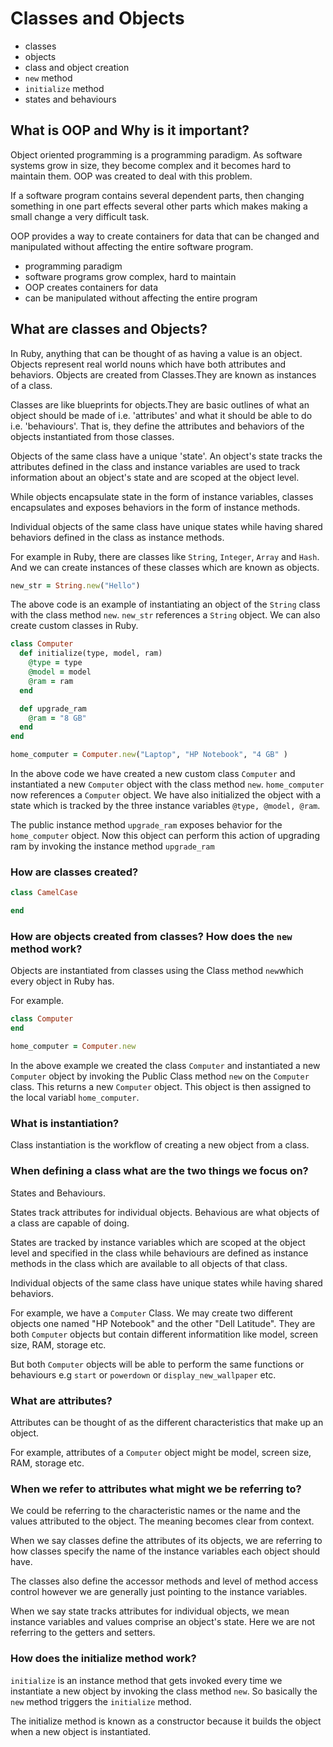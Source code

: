 # Classes and Objects

  - classes
  - objects
  - class and object creation
  - `new` method
  - `initialize` method
  - states and behaviours

## What is OOP and Why is it important?

Object oriented programming is a programming paradigm. As software systems grow in size, they become complex and it becomes hard to maintain them. OOP was created to deal with this problem.

If a software program contains several dependent parts, then changing something in one part effects several other parts which makes making a small change a very difficult task.

OOP provides a way to create containers for data that can be changed and manipulated without affecting the entire software program. 

- programming paradigm
- software programs grow complex, hard to maintain
- OOP creates containers for data 
- can be manipulated without affecting the entire program

## What are classes and Objects?

In Ruby, anything that can be thought of as having a value is an object. Objects represent real world nouns which have both attributes and behaviors. Objects are created from Classes.They are known as instances of a class. 

Classes are like blueprints for objects.They are basic outlines of what an object should be made of i.e. 'attributes' and what it should be able to do i.e. 'behaviours'. That is, they define the attributes and behaviors of the objects instantiated from those classes.

Objects of the same class have a unique 'state'. An object's state tracks the attributes defined in the class and instance variables are used to track information about an object's state and are scoped at the object level.

While objects encapsulate state in the form of instance variables, classes encapsulates and exposes behaviors in the form of instance methods.

Individual objects of the same class have unique states while having shared behaviors defined in the class as instance methods.

For example in Ruby, there are classes like `String`, `Integer`, `Array` and `Hash`. And we can create instances of these classes which are known as objects. 

```ruby
new_str = String.new("Hello")
```
The above code is an example of instantiating an object of the `String` class with the class method `new`. `new_str` references a `String` object. We can also create custom classes in Ruby.

```ruby
class Computer
  def initialize(type, model, ram)
    @type = type
    @model = model
    @ram = ram
  end

  def upgrade_ram
    @ram = "8 GB"
  end
end

home_computer = Computer.new("Laptop", "HP Notebook", "4 GB" )
```
In the above code we have created a new custom class `Computer` and instantiated a new `Computer` object with the class method `new`. `home_computer` now references a `Computer` object.
We have also initialized the object with a state which is tracked by the three instance variables `@type, @model, @ram`. 

The public instance method `upgrade_ram` exposes behavior for the `home_computer` object. Now this object can perform this action of upgrading ram by invoking the instance method `upgrade_ram`

<!-- Classes are like a specification or a plan specifying what attributes or properties those objects will have and what kind of behaviours these objects will be able to perform. 

The attributes and behaviours of objects are defined in the class they belong to.  -->

### How are classes created?

```ruby
class CamelCase

end
```

### How are objects created from classes? How does the `new` method work?

Objects are instantiated from classes using the Class method `new`which every object in Ruby has.

For example.
```ruby
class Computer
end

home_computer = Computer.new
```
In the above example we created the class `Computer` and instantiated a new `Computer` object by invoking the Public Class method `new` on the `Computer` class. This returns a new `Computer` object. This object is then assigned to the local variabl `home_computer`. 

### What is instantiation?

Class instantiation is the workflow of creating a new object from a class. 

### When defining a class what are the two things we focus on?

States and Behaviours.

States track attributes for individual objects. 
Behavious are what objects of a class are capable of doing.

States are tracked by instance variables which are scoped at the object level and specified in the class  while behaviours are defined as instance methods in the class which are available to all objects of that class.

Individual objects of the same class have unique states while having shared behaviors.

For example, we have a `Computer` Class. We may create two different objects one named "HP Notebook" and the other "Dell Latitude". They are both `Computer` objects but contain different informatition like model, screen size, RAM, storage etc. 

But both `Computer` objects will be able to perform the same functions or behaviours e.g `start` or `powerdown` or `display_new_wallpaper` etc.

### What are attributes?

Attributes can be thought of as the different characteristics that make up an object. 

For example, attributes of a `Computer` object might be model, screen size, RAM, storage etc.

### When we refer to attributes what might we be referring to?

We could be referring to the characteristic names or the name and the values attributed to the object. The meaning becomes clear from context.

When we say classes define the attributes of its objects, we are referring to how classes specify the name of the instance variables each object should have. 

The classes also define the accessor methods and level of method access control however we are generally just pointing to the instance variables. 

When we say state tracks attributes for individual objects, we mean instance variables and values comprise an object's state. Here we are not referring to the getters and setters.

### How does the initialize method work?

`initialize` is an instance method that gets invoked every time we instantiate a new object by invoking the class method `new`. So basically the `new` method triggers the `initialize` method. 

The initialize method is known as a constructor because it builds the object when a new object is instantiated. 


